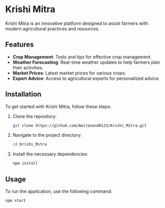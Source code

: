 # Krishi Mitra

Krishi Mitra is an innovative platform designed to assist farmers with modern agricultural practices and resources.

## Features

- **Crop Management**: Tools and tips for effective crop management.
- **Weather Forecasting**: Real-time weather updates to help farmers plan their activities.
- **Market Prices**: Latest market prices for various crops.
- **Expert Advice**: Access to agricultural experts for personalized advice.

## Installation

To get started with Krishi Mitra, follow these steps:

1. Clone the repository:
    ```bash
    git clone https://github.com/Amitanand0123/Krishi_Mitra.git
    ```
2. Navigate to the project directory:
    ```bash
    cd Krishi_Mitra
    ```
3. Install the necessary dependencies:
    ```bash
    npm install
    ```

## Usage

To run the application, use the following command:
```bash
npm start
